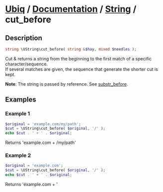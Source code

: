 [Ubiq](https://github.com/Pixel418/Ubiq#readme) / [Documentation](../index.md#readme) / [String](../index.md#string) / cut_before
======


Description
-------- 

```php
string \UString\cut_before( string &$hay, mixed $needles );
```

Cut & returns a string from the beginning to the first match of a specific character/sequence. <br>
If several matches are given, the sequence that generate the shorter cut is kept.

**Note**: The string is passed by reference. See [substr_before](./substr_before.md#readme).



Examples
--------

### Example 1

```php
$original = 'example.com/my/path';
$cut = \UString\cut_before( $original, '/' );
echo $cut . ' + ' . $original;
```
Returns 'example.com + /my/path'

### Example 2

```php
$original = 'example.com';
$cut = \UString\cut_before( $original, '/' );
echo $cut . ' + ' . $original;
```
Returns 'example.com + '
